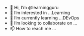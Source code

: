 - 👋 Hi, I’m @learningguru
- 👀 I’m interested in ...Learning
- 🌱 I’m currently learning ...DEvOps
- 💞️ I’m looking to collaborate on ...
- 📫 How to reach me ...

<!---
learningguru/learningguru is a ✨ special ✨ repository because its `README.md` (this file) appears on your GitHub profile.
You can click the Preview link to take a look at your changes.
--->
